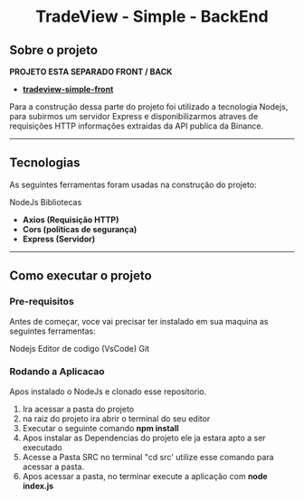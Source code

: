 <h1 align = 'center'>
	TradeView - Simple - BackEnd
</h1>

## Sobre o projeto

 **PROJETO ESTA SEPARADO FRONT / BACK**

-  **[tradeview-simple-front](https://github.com/nome_do_usuário/outro_repositorio)**

Para a construção dessa parte do projeto foi utilizado a tecnologia Nodejs, para subirmos um servidor Express e disponibilizarmos atraves de requisições HTTP informações extraidas da API publica da Binance.

---

## Tecnologias

As seguintes ferramentas foram usadas na construção do projeto:

NodeJs
Bibliotecas
-   **Axios (Requisição HTTP)**
-   **Cors (políticas de segurança)** 
-   **Express (Servidor)**
---

## Como executar o projeto

### Pre-requisitos

Antes de começar, voce vai precisar ter instalado em sua maquina as seguintes ferramentas:

Nodejs
Editor de codigo (VsCode)
Git

### Rodando a Aplicacao

Apos instalado o NodeJs e clonado esse repositorio.
1. Ira acessar a pasta do projeto
2. na raiz do projeto ira abrir o terminal do seu editor
3. Executar o seguinte comando **npm install**
4. Apos instalar as Dependencias do projeto ele ja estara apto a ser executado
5. Acesse a Pasta SRC no terminal "cd src' utilize esse comando para acessar a pasta.
6. Apos acessar a pasta, no terminar execute a aplicação com **node index.js**
